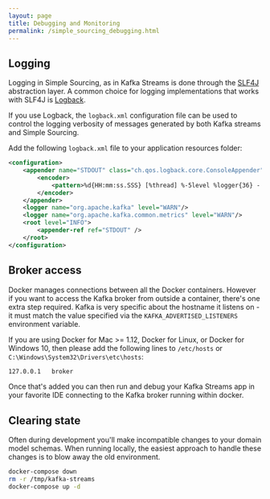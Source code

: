 ```yaml
---
layout: page
title: Debugging and Monitoring
permalink: /simple_sourcing_debugging.html
---
```


## Logging

Logging in Simple Sourcing, as in Kafka Streams is done through the [SLF4J](https://www.slf4j.org/manual.html) abstraction layer.
A common choice for logging implementations that works with SLF4J is [Logback](https://logback.qos.ch/index.html).

If you use Logback, the `logback.xml` configuration file can be used to control the logging verbosity of messages generated by both Kafka streams and Simple Sourcing.

Add the following `logback.xml` file to your application resources folder:
```xml
<configuration>
    <appender name="STDOUT" class="ch.qos.logback.core.ConsoleAppender">
        <encoder>
            <pattern>%d{HH:mm:ss.SSS} [%thread] %-5level %logger{36} - %msg%n</pattern>
        </encoder>
    </appender>
    <logger name="org.apache.kafka" level="WARN"/>
    <logger name="org.apache.kafka.common.metrics" level="WARN"/>
    <root level="INFO">
        <appender-ref ref="STDOUT" />
    </root>
</configuration>
```

## Broker access

Docker manages connections between all the Docker containers. However if you want to access the Kafka broker
from outside a container, there's one extra step required. Kafka is very specific about the hostname
it listens on - it must match the value specified via the `KAFKA_ADVERTISED_LISTENERS` environment variable.

If you are using Docker for Mac >= 1.12, Docker for Linux, or Docker for Windows 10, then please add the following lines
to `/etc/hosts` or `C:\Windows\System32\Drivers\etc\hosts`:

```bash
127.0.0.1	broker
```

Once that's added you can then run and debug your Kafka Streams app in your favorite IDE connecting to the Kafka
broker running within docker.

## Clearing state

Often during development you'll make incompatible changes to your domain model schemas. When running locally, the easiest
approach to handle these changes is to blow away the old environment.

```bash
docker-compose down
rm -r /tmp/kafka-streams
docker-compose up -d
```
